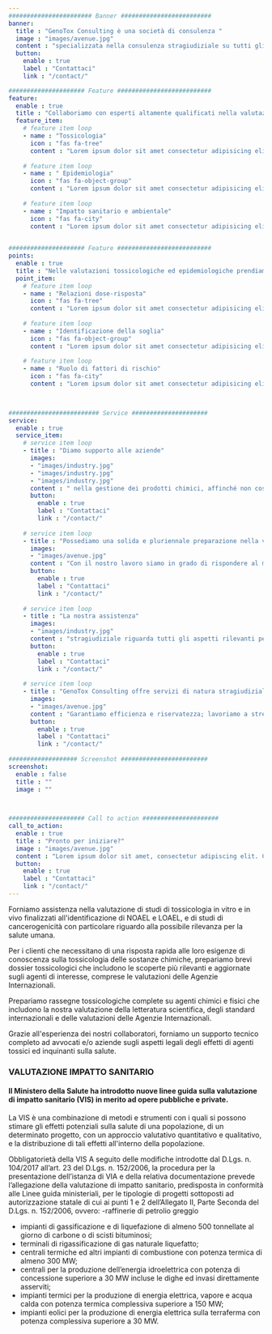 ```yaml
---
####################### Banner #########################
banner:
  title : "GenoTox Consulting è una società di consulenza "
  image : "images/avenue.jpg"
  content : "specializzata nella consulenza stragiudiziale su tutti gli aspetti epidemiologici e tossicologici che riguardano gli inquinanti chimici e i possibili pericoli per la salute."
  button:
    enable : true
    label : "Contattaci"
    link : "/contact/"

##################### Feature ##########################
feature:
  enable : true
  title : "Collaboriamo con esperti altamente qualificati nella valutazione dei risultati di studi su:"
  feature_item:
    # feature item loop
    - name : "Tossicologia"
      icon : "fas fa-tree"
      content : "Lorem ipsum dolor sit amet consectetur adipisicing elit quam nihil"
      
    # feature item loop
    - name : " Epidemiologia"
      icon : "fas fa-object-group"
      content : "Lorem ipsum dolor sit amet consectetur adipisicing elit quam nihil"
      
    # feature item loop
    - name : "Impatto sanitario e ambientale"
      icon : "fas fa-city"
      content : "Lorem ipsum dolor sit amet consectetur adipisicing elit quam nihil"
      

##################### Feature ##########################
points:
  enable : true
  title : "Nelle valutazioni tossicologiche ed epidemiologiche prendiamo in particolare considerazione:"
  point_item:
    # feature item loop
    - name : "Relazioni dose-risposta"
      icon : "fas fa-tree"
      content : "Lorem ipsum dolor sit amet consectetur adipisicing elit quam nihil"
      
    # feature item loop
    - name : "Identificazione della soglia"
      icon : "fas fa-object-group"
      content : "Lorem ipsum dolor sit amet consectetur adipisicing elit quam nihil"
      
    # feature item loop
    - name : "Ruolo di fattori di rischio"
      icon : "fas fa-city"
      content : "Lorem ipsum dolor sit amet consectetur adipisicing elit quam nihil"
      


######################### Service #####################
service:
  enable : true
  service_item:
    # service item loop
    - title : "Diamo supporto alle aziende"
      images:
      - "images/industry.jpg"
      - "images/industry.jpg"
      - "images/industry.jpg"
      content : " nella gestione dei prodotti chimici, affinché non costituiscano un rischio per la salute umana e per l'ambiente; assistiamo le aziende nell'attuazione dei requisiti previsti dalle leggi nazionali e internazionali in materia di tossicologia e regolamentazione."
      button:
        enable : true
        label : "Contattaci"
        link : "/contact/"
        
    # service item loop
    - title : "Possediamo una solida e pluriennale preparazione nella valutazione del rischio e del nesso di causa tra esposizioni e malattie."
      images:
      - "images/avenue.jpg"
      content : "Con il nostro lavoro siamo in grado di rispondere al meglio ai nostri clienti, aiutandoli ad affrontare le richieste di normative che si riferiscono a prodotti diversi, dai prodotti chimici industriali agli additivi alimentari. Assistiamo i nostri clienti nella valutazione di impatto sanitario <a href='www.valutazione-impatto-sanitario.it'>(VIS)</a>"
      button:
        enable : true
        label : "Contattaci"
        link : "/contact/"
        
    # service item loop
    - title : "La nostra assistenza"
      images:
      - "images/industry.jpg"
      content : "stragiudiziale riguarda tutti gli aspetti rilevanti per l'attribuzione del nesso di causa tra una esposizione contestata ed una malattia imputata all'esposizione."
      button:
        enable : true
        label : "Contattaci"
        link : "/contact/"
        
    # service item loop
    - title : "GenoTox Consulting offre servizi di natura stragiudiziale alle imprese, assistendole in procedimenti giudiziari e di natura regolatoria."
      images:
      - "images/avenue.jpg"
      content : "Garantiamo efficienza e riservatezza; lavoriamo a stretto contatto con i nostri clienti e diamo un'alta priorità a ogni progetto. Abbiamo esperienza pluriennale nella collaborazione con grandi società italiane ed internazionali."
      button:
        enable : true
        label : "Contattaci"
        link : "/contact/"
        
################### Screenshot ########################
screenshot:
  enable : false
  title : ""
  image : ""

  

##################### Call to action #####################
call_to_action:
  enable : true
  title : "Pronto per iniziare?"
  image : "images/avenue.jpg"
  content : "Lorem ipsum dolor sit amet, consectetur adipiscing elit. Consequat tristique eget amet, tempus eu at consecttur."
  button:
    enable : true
    label : "Contattaci"
    link : "/contact/"
---
```


Forniamo assistenza nella valutazione di studi di tossicologia in vitro e in vivo finalizzati all'identificazione di NOAEL e LOAEL, e di studi di cancerogenicità con particolare riguardo alla possibile rilevanza per la salute umana.

Per i clienti che necessitano di una risposta rapida alle loro esigenze di conoscenza sulla tossicologia delle sostanze chimiche, prepariamo brevi dossier tossicologici che includono le scoperte più rilevanti e aggiornate sugli agenti di interesse, comprese le valutazioni delle Agenzie Internazionali.

Prepariamo rassegne tossicologiche complete su agenti chimici e fisici che includono la nostra valutazione della letteratura scientifica, degli standard internazionali e delle valutazioni delle Agenzie Internazionali.

Grazie all'esperienza dei nostri collaboratori, forniamo un supporto tecnico completo ad avvocati e/o aziende sugli aspetti legali degli effetti di agenti tossici ed inquinanti sulla salute. 


### VALUTAZIONE IMPATTO SANITARIO

#### Il Ministero della Salute ha introdotto nuove linee guida sulla valutazione di impatto sanitario (VIS) in merito ad opere pubbliche e private.
La VIS è una combinazione di metodi e strumenti con i quali si possono stimare gli effetti potenziali sulla salute di una popolazione, di un determinato progetto, con un approccio valutativo quantitativo e qualitativo, e la distribuzione di tali effetti all'interno della popolazione.

Obbligatorietà della VIS
A seguito delle modifiche introdotte dal D.Lgs. n. 104/2017 all’art. 23 del D.Lgs. n. 152/2006, la procedura per la presentazione dell’istanza di VIA e della relativa documentazione prevede l’allegazione della valutazione di impatto sanitario, predisposta in conformità alle Linee guida ministeriali, per le tipologie di progetti sottoposti ad autorizzazione statale di cui ai punti 1 e 2 dell’Allegato II, Parte Seconda del D.Lgs. n. 152/2006, ovvero:
-raffinerie di petrolio greggio

- impianti di gassificazione e di liquefazione di almeno 500 tonnellate al giorno di carbone o di scisti bituminosi;
- terminali di rigassificazione di gas naturale liquefatto;
- centrali termiche ed altri impianti di combustione con potenza termica di almeno 300 MW;
- centrali per la produzione dell’energia idroelettrica con potenza di concessione superiore a 30 MW incluse le dighe ed invasi direttamente asserviti;
- impianti termici per la produzione di energia elettrica, vapore e acqua calda con potenza termica complessiva superiore a 150 MW;
- impianti eolici per la produzione di energia elettrica sulla terraferma con potenza complessiva superiore a 30 MW.
